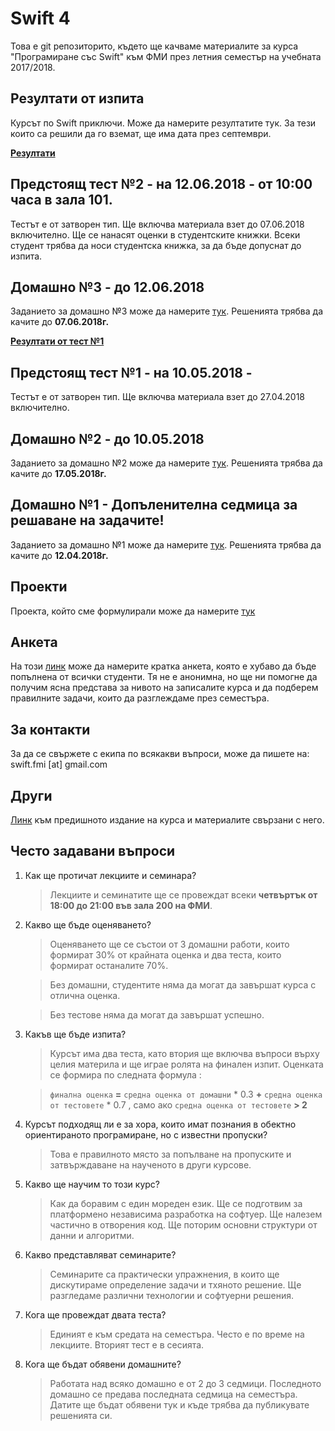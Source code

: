 # Swift 4

Това е git репозиторито, където ще качваме материалите за курса "Програмиране със Swift" към ФМИ през летния семестър на учебната 2017/2018.

## Резултати от изпита

Курсът по Swift приключи. Може да намерите резултатите тук. За тези които са решили да го вземат, ще има дата през септември.

__[Резултати](lectures/2018-06-12-Swift-4-кайни-резултати.md)__

## Предстоящ тест №2 - на 12.06.2018 - от 10:00 часа в зала 101. 

Тестът е от затворен тип. Ще включва материала взет до 07.06.2018 включително.
Ще се нанасят оценки в студентските книжки. Всеки студент трябва да носи студентска книжка,
за да бъде допуснат до изпита.

## Домашно №3 - до 12.06.2018

Заданието за домашно №3 може да намерите [тук](lectures/2018-05-17-Swift-4-Домашно-3.md). Решенията трябва да качите до __07.06.2018г.__

__[Резултати от тест №1](lectures/2018-05-10-Swift-4-резултати-тест-1.md)__

## Предстоящ тест №1 - на 10.05.2018 - 

Тестът е от затворен тип. Ще включва материала взет до 27.04.2018 включително.

## Домашно №2 - до 10.05.2018

Заданието за домашно №2 може да намерите [тук](lectures/2018-04-19-Swift-4-Домашно-2.md). Решенията трябва да качите до __17.05.2018г.__

## Домашно №1 - Допъленителна седмица за решаване на задачите!

Заданието за домашно №1 може да намерите [тук](lectures/2018-03-20-Swift-4-Домашно-1.md). Решенията трябва да качите до __12.04.2018г.__

## Проекти

Проекта, който сме формулирали може да намерите [тук](lectures/2018-03-17-Swift-4-Проекти.md)

## Анкета

На този [линк](https://goo.gl/forms/w547eDGH0w3ORgvE2) може да намерите кратка анкета, която е хубаво да бъде попълнена от всички студенти. Тя не е анонимна, но ще ни помогне да получим ясна представа за нивото на записалите курса и да подберем правилните задачи, които да разглеждаме през семестъра.

## За контакти

За да се свържете с екипа по всякакви въпроси, може да пишете на:
swift.fmi [at] gmail.com

## Други

[Линк](https://github.com/SwiftFMI/swift-3) към предишното издание на курса и материалите свързани с него.

## Често задавани въпроси

1. Как ще протичат лекциите и семинара?
	
	> Лекциите и семинатите ще се провеждат всеки __четвъртък от 18:00 до 21:00 във зала 200 на ФМИ__.

2. Какво ще бъде оценяването?
	
	> Оценяването ще се състои от 3 домашни работи, които формират 30% от крайната оценка и два теста, които формират останалите 70%.
	
	> Без домашни, студентите няма да могат да завършат курса с отлична оценка. 
	
	> Без тестове няма да могат да завършат успешно.

3. Какъв ще бъде изпита?
	
	> Курсът има два теста, като втория ще включва въпроси върху целия материла и ще играе ролята на финален изпит. Оценката се формира по следната формула :
		
	> `финална оценка` __=__ `средна оценка от домашни` * 0.3 __+__ `средна оценка от тестовете` * 0.7 , само ако  `средна оценка от тестовете` __> 2__

4. Курсът подходящ ли е за хора, които имат познания в обектно ориентираното програмиране, но с известни пропуски?
	> Това е правилното място за попълване на пропуските и затвърждаване на наученото в други курсове.

5. Какво ще научим то този курс?
	> Как да боравим с един мореден език. Ще се подготвим за платформено независима разработка на софтуер. Ще налезем частично в отворения код. Ще поторим основни структури от данни и алгоритми.

6. Какво представляват семинарите?
	> Семинарите са практически упражнения, в които ще дискутираме определение задачи и тхяното решение. Ще разгледаме различни технологии и софтуерни решения.

7. Кога ще провеждат двата теста?
	> Единият е към средата на семестъра. Често е по време на лекциите. Вторият тест е в сесията.
	
8. Кога ще бъдат обявени домашните?
	
	> Работата над всяко домашно е от 2 до 3 седмици. Последното домашно се предава последната седмица на семестъра. Датите ще бъдат обявени тук и къде трябва да публикувате решенията си.
	

